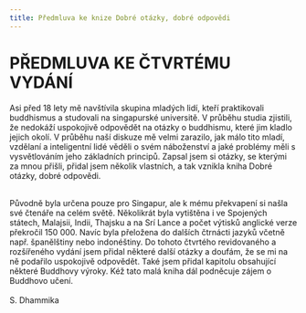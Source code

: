 ```yaml
---
title: Předmluva ke knize Dobré otázky, dobré odpovědi
---
```


# PŘEDMLUVA KE ČTVRTÉMU VYDÁNÍ

Asi před 18 lety mě navštívila skupina mladých lidí, kteří praktikovali buddhismus a studovali na singapurské universitě. V průběhu studia zjistili, že nedokáží uspokojivě odpovědět na otázky o buddhismu, které jim kladlo jejich okolí. V průběhu naší diskuze mě velmi zarazilo, jak málo tito mladí, vzdělaní a inteligentní lidé věděli o svém náboženství a jaké problémy měli s vysvětlováním jeho základních principů. Zapsal jsem si otázky, se kterými za mnou přišli, přidal jsem několik vlastních, a tak vznikla kniha Dobré otázky, dobré odpovědi. <br><br>

Původně byla určena pouze pro Singapur, ale k mému překvapení si našla své čtenáře na celém světě. Několikrát byla vytištěna i ve Spojených státech, Malajsii, Indii, Thajsku a na Srí Lance a počet výtisků anglické verze překročil 150 000. Navíc byla přeložena do dalších čtrnácti jazyků včetně např. španělštiny nebo indonéštiny. Do tohoto čtvrtého revidovaného a rozšířeného vydání jsem přidal některé další otázky a doufám, že se mi na ně podařilo uspokojivě odpovědět. Také jsem přidal kapitolu obsahující některé Buddhovy výroky. Kéž tato malá kniha dál podněcuje zájem o Buddhovo učení.<br><br>
S. Dhammika
<br>
